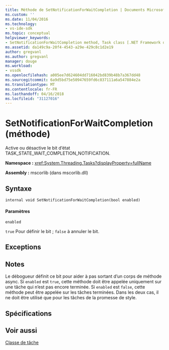 ```yaml
---
title: Méthode de SetNotificationForWaitCompletion | Documents Microsoft
ms.custom: ''
ms.date: 11/04/2016
ms.technology:
- vs-ide-sdk
ms.topic: conceptual
helpviewer_keywords:
- SetNotificationForWaitCompletion method, Task class [.NET Framework debug engines]
ms.assetid: da149c9a-20f4-4543-a29e-429c8c1d2e19
author: gregvanl
ms.author: gregvanl
manager: douge
ms.workload:
- vssdk
ms.openlocfilehash: a005ee7d624604dd716042bd839b48b7a367dd48
ms.sourcegitcommit: 6a9d5bd75e50947659fd6c837111a6a547884e2a
ms.translationtype: MT
ms.contentlocale: fr-FR
ms.lasthandoff: 04/16/2018
ms.locfileid: "31127016"
---
```

# <a name="setnotificationforwaitcompletion-method"></a>SetNotificationForWaitCompletion (méthode)
Active ou désactive le bit d’état TASK_STATE_WAIT_COMPLETION_NOTIFICATION.  
  
 **Namespace :** <xref:System.Threading.Tasks?displayProperty=fullName>  
  
 **Assembly :** mscorlib (dans mscorlib.dll)  
  
## <a name="syntax"></a>Syntaxe  
  
```vb  
internal void SetNotificationForWaitCompletion(bool enabled)  
```  
  
#### <a name="parameters"></a>Paramètres  
 `enabled`  
  
 `true` Pour définir le bit ; `false` à annuler le bit.  
  
## <a name="exceptions"></a>Exceptions  
  
## <a name="remarks"></a>Notes  
 Le débogueur définit ce bit pour aider à pas sortant d’un corps de méthode async. Si `enabled` est `true`, cette méthode doit être appelée uniquement sur une tâche qui n’est pas encore terminée. Si `enabled` est `false`, cette méthode peut être appelée sur les tâches terminées. Dans les deux cas, il ne doit être utilisé que pour les tâches de la promesse de style.  
  
## <a name="requirements"></a>Spécifications  
  
## <a name="see-also"></a>Voir aussi  
 [Classe de tâche](../../extensibility/debugger/task-class-internal-members.md)